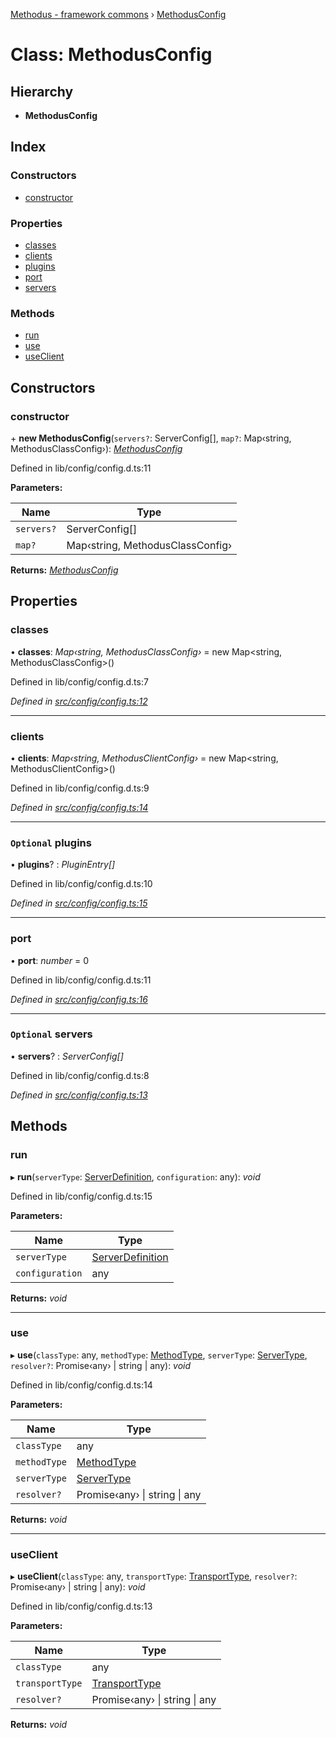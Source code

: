 [Methodus - framework commons](../globals.md) › [MethodusConfig](modules/framework/common/methodusconfig.md)

# Class: MethodusConfig

## Hierarchy

* **MethodusConfig**

## Index

### Constructors

* [constructor](#constructor)

### Properties

* [classes](#classes)
* [clients](#clients)
* [plugins](#optional-plugins)
* [port](#port)
* [servers](#optional-servers)

### Methods

* [run](#run)
* [use](#use)
* [useClient](#useclient)

## Constructors

###  constructor

\+ **new MethodusConfig**(`servers?`: ServerConfig[], `map?`: Map‹string, MethodusClassConfig›): *[MethodusConfig](modules/framework/common/methodusconfig.md)*

Defined in lib/config/config.d.ts:11

**Parameters:**

Name | Type |
------ | ------ |
`servers?` | ServerConfig[] |
`map?` | Map‹string, MethodusClassConfig› |

**Returns:** *[MethodusConfig](modules/framework/common/methodusconfig.md)*

## Properties

###  classes

• **classes**: *Map‹string, MethodusClassConfig›* = new Map<string, MethodusClassConfig>()

Defined in lib/config/config.d.ts:7

*Defined in [src/config/config.ts:12](#L12)*

___

###  clients

• **clients**: *Map‹string, MethodusClientConfig›* = new Map<string, MethodusClientConfig>()

Defined in lib/config/config.d.ts:9

*Defined in [src/config/config.ts:14](#L14)*

___

### `Optional` plugins

• **plugins**? : *PluginEntry[]*

Defined in lib/config/config.d.ts:10

*Defined in [src/config/config.ts:15](#L15)*

___

###  port

• **port**: *number* = 0

Defined in lib/config/config.d.ts:11

*Defined in [src/config/config.ts:16](#L16)*

___

### `Optional` servers

• **servers**? : *ServerConfig[]*

Defined in lib/config/config.d.ts:8

*Defined in [src/config/config.ts:13](#L13)*

## Methods

###  run

▸ **run**(`serverType`: [ServerDefinition](../interfaces/serverdefinition.md), `configuration`: any): *void*

Defined in lib/config/config.d.ts:15

**Parameters:**

Name | Type |
------ | ------ |
`serverType` | [ServerDefinition](../interfaces/serverdefinition.md) |
`configuration` | any |

**Returns:** *void*

___

###  use

▸ **use**(`classType`: any, `methodType`: [MethodType](../enums/methodtype.md), `serverType`: [ServerType](../enums/servertype.md), `resolver?`: Promise‹any› | string | any): *void*

Defined in lib/config/config.d.ts:14

**Parameters:**

Name | Type |
------ | ------ |
`classType` | any |
`methodType` | [MethodType](../enums/methodtype.md) |
`serverType` | [ServerType](../enums/servertype.md) |
`resolver?` | Promise‹any› &#124; string &#124; any |

**Returns:** *void*

___

###  useClient

▸ **useClient**(`classType`: any, `transportType`: [TransportType](../enums/transporttype.md), `resolver?`: Promise‹any› | string | any): *void*

Defined in lib/config/config.d.ts:13

**Parameters:**

Name | Type |
------ | ------ |
`classType` | any |
`transportType` | [TransportType](../enums/transporttype.md) |
`resolver?` | Promise‹any› &#124; string &#124; any |

**Returns:** *void*
